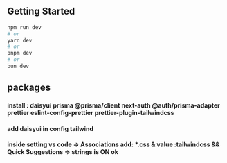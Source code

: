 
## Getting Started

```bash
npm run dev
# or
yarn dev
# or
pnpm dev
# or
bun dev
```

## packages
#### install : daisyui prisma @prisma/client next-auth @auth/prisma-adapter prettier eslint-config-prettier prettier-plugin-tailwindcss
#### add daisyui in config tailwind
#### inside setting vs code => Associations add: *.css  & value :tailwindcss &&  Quick Suggestions => strings is ON  ok